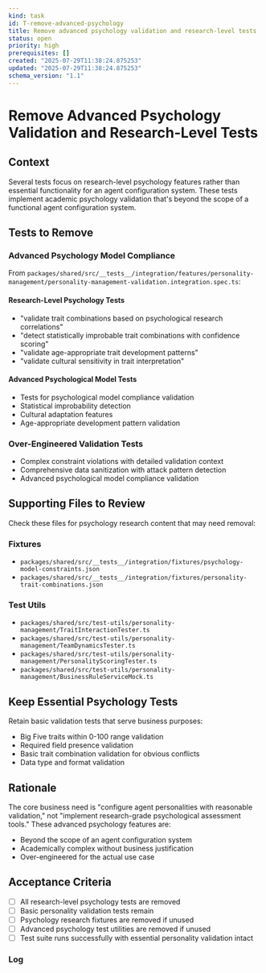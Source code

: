 ```yaml
---
kind: task
id: T-remove-advanced-psychology
title: Remove advanced psychology validation and research-level tests
status: open
priority: high
prerequisites: []
created: "2025-07-29T11:38:24.875253"
updated: "2025-07-29T11:38:24.875253"
schema_version: "1.1"
---
```


# Remove Advanced Psychology Validation and Research-Level Tests

## Context

Several tests focus on research-level psychology features rather than essential functionality for an agent configuration system. These tests implement academic psychology validation that's beyond the scope of a functional agent configuration system.

## Tests to Remove

### Advanced Psychology Model Compliance

From `packages/shared/src/__tests__/integration/features/personality-management/personality-management-validation.integration.spec.ts`:

#### Research-Level Psychology Tests

- "validate trait combinations based on psychological research correlations"
- "detect statistically improbable trait combinations with confidence scoring"
- "validate age-appropriate trait development patterns"
- "validate cultural sensitivity in trait interpretation"

#### Advanced Psychological Model Tests

- Tests for psychological model compliance validation
- Statistical improbability detection
- Cultural adaptation features
- Age-appropriate development pattern validation

### Over-Engineered Validation Tests

- Complex constraint violations with detailed validation context
- Comprehensive data sanitization with attack pattern detection
- Advanced psychological model compliance validation

## Supporting Files to Review

Check these files for psychology research content that may need removal:

### Fixtures

- `packages/shared/src/__tests__/integration/fixtures/psychology-model-constraints.json`
- `packages/shared/src/__tests__/integration/fixtures/personality-trait-combinations.json`

### Test Utils

- `packages/shared/src/test-utils/personality-management/TraitInteractionTester.ts`
- `packages/shared/src/test-utils/personality-management/TeamDynamicsTester.ts`
- `packages/shared/src/test-utils/personality-management/PersonalityScoringTester.ts`
- `packages/shared/src/test-utils/personality-management/BusinessRuleServiceMock.ts`

## Keep Essential Psychology Tests

Retain basic validation tests that serve business purposes:

- Big Five traits within 0-100 range validation
- Required field presence validation
- Basic trait combination validation for obvious conflicts
- Data type and format validation

## Rationale

The core business need is "configure agent personalities with reasonable validation," not "implement research-grade psychological assessment tools." These advanced psychology features are:

- Beyond the scope of an agent configuration system
- Academically complex without business justification
- Over-engineered for the actual use case

## Acceptance Criteria

- [ ] All research-level psychology tests are removed
- [ ] Basic personality validation tests remain
- [ ] Psychology research fixtures are removed if unused
- [ ] Advanced psychology test utilities are removed if unused
- [ ] Test suite runs successfully with essential personality validation intact

### Log
